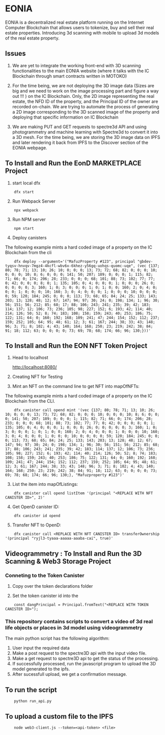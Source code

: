 # EONIA

EONIA is a decentralized real estate platform running on the Internet Computer Blockchain that allows users to tokenize, buy and sell their real estate properties. Introducing 3d scanning with mobile to upload 3d models of the real estate property.

## Issues

1. We are yet to integrate the working front-end with 3D scanning functionalities to the main EONIA website (where it talks with the IC Blockchain through smart contracts written in MOTOKO)

2. For the time being, we are not deploying the 3D image data (Sizes are big and we need to work on the image processing part and figure a way out !!! ) on the IC Blockchain. Only, the 2D image representing the real estate, the NFD ID of the property, and the Principal ID of the owner are recorded on-chain. We are trying to automate the process of generating a 2D image corresponding to the 3D scanned image of the property and deploying that specific information on IC Blockchain

3. We are making PUT and GET requests to spectre3d API and using photogrammetry and machine learning with Spectre3d to convert it into a 3D mesh. For the time being, we are storing the 3D image data on IPFS and later rendering it back from IPFS to the Discover section of the EONIA webpage.

## To Install and Run the EonD MARKETPLACE Project

1. start local dfx

```
    dfx start
```

2. Run Webpack Server

```
    npx webpack
```

3. Run NPM server

```
    npm start
```

4. Deploy canisters

The following example mints a hard coded image of a property on the IC Blockchain from the cli

```
    dfx deploy --argument='("MafuzProperty #123", principal "gbdev-tyqsv-hnvqv-7mgz4-4kcfl-wbv6x-6khez-y56gq-uohqs-quomc-uqe", (vec {137; 80; 78; 71; 13; 10; 26; 10; 0; 0; 0; 13; 73; 72; 68; 82; 0; 0; 0; 10; 0; 0; 0; 10; 8; 6; 0; 0; 0; 141; 50; 207; 189; 0; 0; 0; 1; 115; 82; 71; 66; 0; 174; 206; 28; 233; 0; 0; 0; 68; 101; 88; 73; 102; 77; 77; 0; 42; 0; 0; 0; 8; 0; 1; 135; 105; 0; 4; 0; 0; 0; 1; 0; 0; 0; 26; 0; 0; 0; 0; 0; 3; 160; 1; 0; 3; 0; 0; 0; 1; 0; 1; 0; 0; 160; 2; 0; 4; 0; 0; 0; 1; 0; 0; 0; 10; 160; 3; 0; 4; 0; 0; 0; 1; 0; 0; 0; 10; 0; 0; 0; 0; 59; 120; 184; 245; 0; 0; 0; 113; 73; 68; 65; 84; 24; 25; 133; 143; 203; 13; 128; 48; 12; 67; 147; 94; 97; 30; 24; 0; 198; 134; 1; 96; 30; 56; 151; 56; 212; 85; 68; 17; 88; 106; 243; 241; 235; 39; 42; 183; 114; 137; 12; 106; 73; 236; 105; 98; 227; 152; 6; 193; 42; 114; 40; 214; 126; 50; 52; 8; 74; 183; 108; 158; 159; 243; 40; 253; 186; 75; 122; 131; 64; 0; 160; 192; 168; 109; 241; 47; 244; 154; 152; 112; 237; 159; 252; 105; 64; 95; 48; 61; 12; 3; 61; 167; 244; 38; 33; 43; 148; 96; 3; 71; 8; 102; 4; 43; 140; 164; 168; 250; 23; 219; 242; 38; 84; 91; 18; 112; 63; 0; 0; 0; 0; 73; 69; 78; 68; 174; 66; 96; 130;}))'
```

## To Install and Run the EON NFT Token Project

1. Head to localhost
  
    <http://localhost:8080/>

2. Creating NFT for Testing

3. Mint an NFT on the command line to get NFT into mapOfNFTs:

The following example mints a hard coded image of a property on the IC Blockchain from the CLI.

```
    dfx canister call opend mint '(vec {137; 80; 78; 71; 13; 10; 26; 10; 0; 0; 0; 13; 73; 72; 68; 82; 0; 0; 0; 10; 0; 0; 0; 10; 8; 6; 0; 0; 0; 141; 50; 207; 189; 0; 0; 0; 1; 115; 82; 71; 66; 0; 174; 206; 28; 233; 0; 0; 0; 68; 101; 88; 73; 102; 77; 77; 0; 42; 0; 0; 0; 8; 0; 1; 135; 105; 0; 4; 0; 0; 0; 1; 0; 0; 0; 26; 0; 0; 0; 0; 0; 3; 160; 1; 0; 3; 0; 0; 0; 1; 0; 1; 0; 0; 160; 2; 0; 4; 0; 0; 0; 1; 0; 0; 0; 10; 160; 3; 0; 4; 0; 0; 0; 1; 0; 0; 0; 10; 0; 0; 0; 0; 59; 120; 184; 245; 0; 0; 0; 113; 73; 68; 65; 84; 24; 25; 133; 143; 203; 13; 128; 48; 12; 67; 147; 94; 97; 30; 24; 0; 198; 134; 1; 96; 30; 56; 151; 56; 212; 85; 68; 17; 88; 106; 243; 241; 235; 39; 42; 183; 114; 137; 12; 106; 73; 236; 105; 98; 227; 152; 6; 193; 42; 114; 40; 214; 126; 50; 52; 8; 74; 183; 108; 158; 159; 243; 40; 253; 186; 75; 122; 131; 64; 0; 160; 192; 168; 109; 241; 47; 244; 154; 152; 112; 237; 159; 252; 105; 64; 95; 48; 61; 12; 3; 61; 167; 244; 38; 33; 43; 148; 96; 3; 71; 8; 102; 4; 43; 140; 164; 168; 250; 23; 219; 242; 38; 84; 91; 18; 112; 63; 0; 0; 0; 0; 73; 69; 78; 68; 174; 66; 96; 130;}, "Mafuzproperty #123")'
```

3. List the item into mapOfListings:

```
    dfx canister call opend listItem '(principal "<REPLACE WITH NFT CANISTER ID>", 2)'
```

4. Get OpenD canister ID:

```
    dfx canister id opend

```

5. Transfer NFT to OpenD:

```
    dfx canister call <REPLACE WITH NFT CANISTER ID> transferOwnership '(principal "ryjl3-tyaaa-aaaaa-aaaba-cai", true)'

```

## Videogrammetry : To Install and Run the 3D Scanning & Web3 Storage Project

### Conneting to the Token Canister

1. Copy over the token declarations folder

2. Set the token canister id into the <REPLACE WITH TOKEN CANISTER ID>

```
    const dangPrincipal = Principal.fromText("<REPLACE WITH TOKEN CANISTER ID>");

```

### This repository contains scripts to convert a video of 3d real life objects or places in 3d model using videogrammetry

The main python script has the following algorithm:

1. User input the required data
2. Make a post request to the spectre3D api with the input video file.
3. Make a get request to spectre3D api to get the status of the processing.
4. If successfully processed, run the javascript program to upload the 3D model generated to the ipfs.
5. After sucessfull upload, we get a confirmation message.

## To run the script

```
    python run_api.py

```

## To upload a custom file to the IPFS

```
    node web3-client.js --token=<api-token> <file>

```

